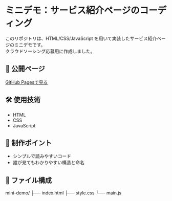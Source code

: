 # ミニデモ：サービス紹介ページのコーディング

このリポジトリは、HTML/CSS/JavaScript を用いて実装したサービス紹介ページのミニデモです。  
クラウドソーシング応募用に作成しました。

## 🔗 公開ページ
[GitHub Pagesで見る](https://kota0129.github.io/mini-demo/)

## 🛠 使用技術
- HTML
- CSS
- JavaScript

## 🎯 制作ポイント
- シンプルで読みやすいコード
- 誰が見てもわかりやすい構造と命名

## 📁 ファイル構成

mini-demo/
├── index.html
├── style.css
└── main.js
